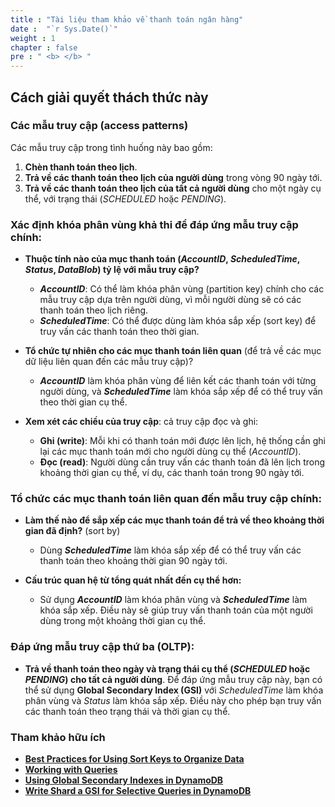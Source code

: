 ```yaml
---
title : "Tài liệu tham khảo về thanh toán ngân hàng"
date :  "`r Sys.Date()`" 
weight : 1 
chapter : false
pre : " <b> </b> "
---
```



## Cách giải quyết thách thức này

### **Các mẫu truy cập (access patterns)**

Các mẫu truy cập trong tình huống này bao gồm:

1. **Chèn thanh toán theo lịch**.
2. **Trả về các thanh toán theo lịch của người dùng** trong vòng 90 ngày tới.
3. **Trả về các thanh toán theo lịch của tất cả người dùng** cho một ngày cụ thể, với trạng thái (_SCHEDULED_ hoặc _PENDING_).

### **Xác định khóa phân vùng khả thi để đáp ứng mẫu truy cập chính:**

- **Thuộc tính nào của mục thanh toán (_AccountID_, _ScheduledTime_, _Status_, _DataBlob_) tỷ lệ với mẫu truy cập?**
   - **_AccountID_**: Có thể làm khóa phân vùng (partition key) chính cho các mẫu truy cập dựa trên người dùng, vì mỗi người dùng sẽ có các thanh toán theo lịch riêng.
   - **_ScheduledTime_**: Có thể được dùng làm khóa sắp xếp (sort key) để truy vấn các thanh toán theo thời gian.
  
- **Tổ chức tự nhiên cho các mục thanh toán liên quan** (để trả về các mục dữ liệu liên quan đến các mẫu truy cập)?
   - **_AccountID_** làm khóa phân vùng để liên kết các thanh toán với từng người dùng, và **_ScheduledTime_** làm khóa sắp xếp để có thể truy vấn theo thời gian cụ thể.

- **Xem xét các chiều của truy cập**: cả truy cập đọc và ghi:
   - **Ghi (write)**: Mỗi khi có thanh toán mới được lên lịch, hệ thống cần ghi lại các mục thanh toán mới cho người dùng cụ thể (_AccountID_).
   - **Đọc (read)**: Người dùng cần truy vấn các thanh toán đã lên lịch trong khoảng thời gian cụ thể, ví dụ, các thanh toán trong 90 ngày tới.

### **Tổ chức các mục thanh toán liên quan đến mẫu truy cập chính:**

- **Làm thế nào để sắp xếp các mục thanh toán để trả về theo khoảng thời gian đã định?** (sort by)
   - Dùng **_ScheduledTime_** làm khóa sắp xếp để có thể truy vấn các thanh toán theo khoảng thời gian 90 ngày tới.

- **Cấu trúc quan hệ từ tổng quát nhất đến cụ thể hơn:**
   - Sử dụng **_AccountID_** làm khóa phân vùng và **_ScheduledTime_** làm khóa sắp xếp. Điều này sẽ giúp truy vấn thanh toán của một người dùng trong một khoảng thời gian cụ thể.

### **Đáp ứng mẫu truy cập thứ ba (OLTP):**

- **Trả về thanh toán theo ngày và trạng thái cụ thể (_SCHEDULED_ hoặc _PENDING_) cho tất cả người dùng**. Để đáp ứng mẫu truy cập này, bạn có thể sử dụng **Global Secondary Index (GSI)** với _ScheduledTime_ làm khóa phân vùng và _Status_ làm khóa sắp xếp. Điều này cho phép bạn truy vấn các thanh toán theo trạng thái và thời gian cụ thể.

### **Tham khảo hữu ích**

- **[Best Practices for Using Sort Keys to Organize Data](https://docs.aws.amazon.com/amazondynamodb/latest/developerguide/bp-sort-keys.html)**  
- **[Working with Queries](https://docs.aws.amazon.com/amazondynamodb/latest/developerguide/Query.html)**  
- **[Using Global Secondary Indexes in DynamoDB](https://docs.aws.amazon.com/amazondynamodb/latest/developerguide/GSI.html)**  
- **[Write Shard a GSI for Selective Queries in DynamoDB](https://docs.aws.amazon.com/amazondynamodb/latest/developerguide/bp-indexes-gsi-sharding.html)**  